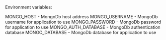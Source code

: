 Environment variables:

MONGO_HOST - MongoDb host address
MONGO_USERNAME - MongoDb username for application to use
MONGO_PASSWORD - MongoDb password for application to use
MONGO_AUTH_DATABASE - MongoDb authentication database
MONGO_DATABASE - MongoDb database for application to use

